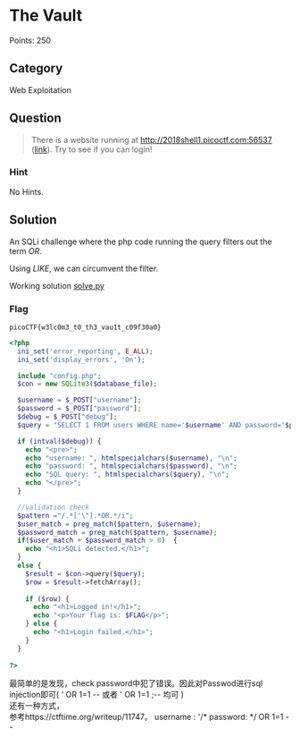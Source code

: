 # The Vault
Points: 250

## Category
Web Exploitation

## Question
>There is a website running at http://2018shell1.picoctf.com:56537 ([link](http://2018shell1.picoctf.com:56537/)). Try to see if you can login! 

### Hint
No Hints.

## Solution
An SQLi challenge where the php code running the query filters out the term _OR_.

Using _LIKE_, we can circumvent the filter.

Working solution [solve.py](solution/solve.py)

### Flag
`picoCTF{w3lc0m3_t0_th3_vau1t_c09f30a0}`




```php
<?php
  ini_set('error_reporting', E_ALL);
  ini_set('display_errors', 'On');

  include "config.php";
  $con = new SQLite3($database_file);

  $username = $_POST["username"];
  $password = $_POST["password"];
  $debug = $_POST["debug"];
  $query = "SELECT 1 FROM users WHERE name='$username' AND password='$password'";

  if (intval($debug)) {
    echo "<pre>";
    echo "username: ", htmlspecialchars($username), "\n";
    echo "password: ", htmlspecialchars($password), "\n";
    echo "SQL query: ", htmlspecialchars($query), "\n";
    echo "</pre>";
  }

  //validation check
  $pattern ="/.*['\"].*OR.*/i";
  $user_match = preg_match($pattern, $username);
  $password_match = preg_match($pattern, $username);
  if($user_match + $password_match > 0)  {
    echo "<h1>SQLi detected.</h1>";
  }
  else {
    $result = $con->query($query);
    $row = $result->fetchArray();
    
    if ($row) {
      echo "<h1>Logged in!</h1>";
      echo "<p>Your flag is: $FLAG</p>";
    } else {
      echo "<h1>Login failed.</h1>";
    }
  }
  
?>
```
最简单的是发现，check password中犯了错误。因此对Passwod进行sql injection即可(  ' OR 1=1 --  或者 ' OR 1=1 ;--  均可 )  
还有一种方式，  
参考https://ctftime.org/writeup/11747。
username : '/*
password:  */ OR 1=1 -- 
